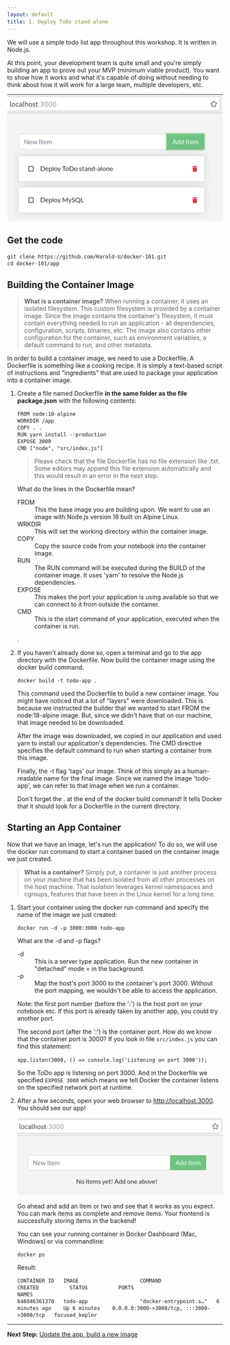 ```yaml
---
layout: default
title: 1. Deploy ToDo stand-alone
---
```


We will use a simple todo list app throughout this workshop. It is written in Node.js.  

At this point, your development team is quite small and you're simply building an app to prove out your MVP (minimum viable product). You want to show how it works and what it's capable of doing without needing to think about how it will work for a large team, multiple developers, etc.

![Todo App](images/todo-app.png)

## Get the code

```
git clone https://github.com/Harald-U/docker-101.git
cd docker-101/app
```

## Building the Container Image

> **What is a container image?**
> When running a container, it uses an isolated filesystem. This custom filesystem is provided by a container image. Since the image contains the container's filesystem, it must contain everything needed to run an application - all dependencies, configuration, scripts, binaries, etc. The image also contains other configuration for the container, such as environment variables, a default command to run, and other metadata.

In order to build a container image, we need to use a Dockerfile. A Dockerfile is something like a cooking recipe. It is simply a text-based script of instructions and "ingredients" that are used to package your application into a container image. 

1. Create a file named Dockerfile **in the same folder as the file package.json** with the following contents:

   ```
   FROM node:18-alpine
   WORKDIR /app
   COPY . .
   RUN yarn install --production
   EXPOSE 3000
   CMD ["node", "src/index.js"]
   ```

   > Please check that the file Dockerfile has no file extension like .txt. Some editors may append this file extension automatically and this would result in an error in the next step.

   What do the lines in the Dockerfile mean?

      
      <dt>FROM</dt>
      <dd>This the base image you are building upon. We want to use an image with Node.js version 18 built on Alpine Linux.</dd>
      <dt>WRKDIR</dt>
      <dd>This will set the working directory within the container image.</dd>  
      <dt>COPY<dt>
      <dd>Copy the source code from your notebook into the container image.</dd>
      <dt>RUN</dt>
      <dd>The RUN command will be executed during the BUILD of the container image. It uses 'yarn' to resolve the Node.js dependencies.</dd>
      <dt>EXPOSE<dt>
      <dd>This makes the port your application is using available so that we can connect to it from outside the container.</dd>
      <dt>CMD</dt>
      <dd>This is the start command of your application, executed when the container is run.</dd>   

   .


1. If you haven't already done so, open a terminal and go to the app directory with the Dockerfile. Now build the container image using the docker build command.

   ```
   docker build -t todo-app .
   ```

   This command used the Dockerfile to build a new container image. You might have noticed that a lot of "layers" were downloaded. This is because we instructed the builder that we wanted to start FROM the node:18-alpine image. But, since we didn't have that on our machine, that image needed to be downloaded.

   After the image was downloaded, we copied in our application and used yarn to install our application's dependencies. The CMD directive specifies the default command to run when starting a container from this image.

   Finally, the -t flag 'tags' our image. Think of this simply as a human-readable name for the final image. Since we named the image 'todo-app', we can refer to that image when we run a container.

   Don't forget the . at the end of the docker build command! It tells Docker that it should look for a Dockerfile in the current directory.

## Starting an App Container

Now that we have an image, let's run the application! To do so, we will use the docker run command to start a container based on the container image we just created.

> **What is a container?**
> Simply put, a container is just another process on your machine that has been isolated from all other processes on the host machine. That isolation leverages kernel namespaces and cgroups, features that have been in the Linux kernel for a long time.

1. Start your container using the docker run command and specify the name of the image we just created:

   ```
   docker run -d -p 3000:3000 todo-app
   ```

   What are the -d and -p flags?

   <dl>
   <dt>-d</dt>
     <dd>This is a server type application. Run the new container in "detached" mode = in the background.</dd>
   <dt>-p</dt>
     <dd>Map the host's port 3000 to the container's port 3000. Without the port mapping, we wouldn't be able to access the application.</dd>
   </dl>    
   
   Note: the first port number (before the ':') is the host port on your notebook etc. If this port is already taken by another app, you could try another port. 
   
   The second port (after the ':') is the container port. How do we know that the container port is 3000? If you look in file `src/index.js`  you can find this statement:

   
   `app.listen(3000, () => console.log('Listening on port 3000'));`
   

   So the ToDo app is listening on port 3000. And in the Dockerfile we specified `EXPOSE 3000` which means we tell Docker the container listens on the specified network port at runtime.


2. After a few seconds, open your web browser to [http://localhost:3000](http://localhost:3000). You should see our app!

   ![Empty Todo List](images/empty-todo-app.png)

   Go ahead and add an item or two and see that it works as you expect. You can mark items as complete and remove items. Your frontend is successfully storing items in the backend! 

   You can see your running container in Docker Dashboard (Mac, Windows) or via commandline:

   ```
   docker ps
   ```

   Result:

   ```
   CONTAINER ID   IMAGE                    COMMAND                  CREATED          STATUS          PORTS                                       NAMES
   b46846361370   todo-app                 "docker-entrypoint.s…"   6 minutes ago    Up 6 minutes    0.0.0.0:3000->3000/tcp, :::3000->3000/tcp   focused_kepler
   ```

---

**Next Step:** [Update the app, build a new image](lab2.md) 